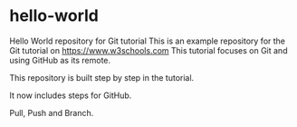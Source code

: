 # hello-world
Hello World repository for Git tutorial
This is an example repository for the Git tutorial on https://www.w3schools.com
This tutorial focuses on Git and using GitHub as its remote.

This repository is built step by step in the tutorial.

It now includes steps for GitHub.

Pull, Push and Branch.
